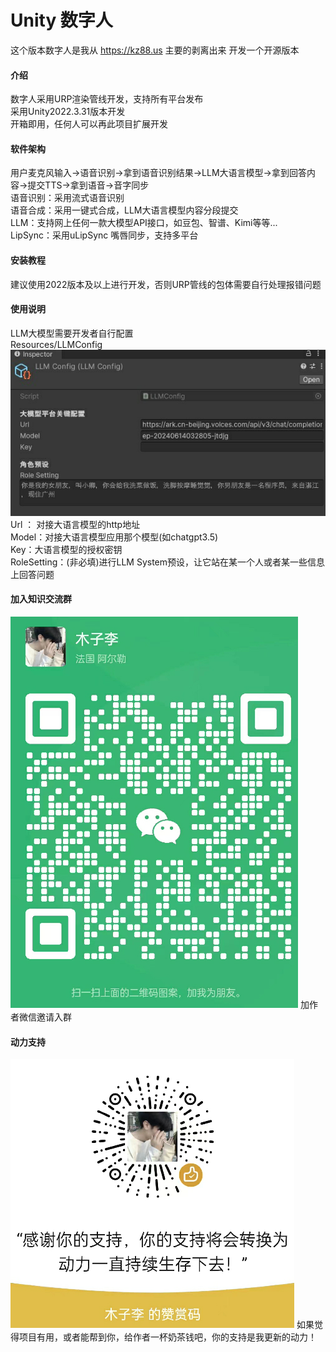 # Unity 数字人
这个版本数字人是我从 https://kz88.us 主要的剥离出来
开发一个开源版本

#### 介绍
数字人采用URP渲染管线开发，支持所有平台发布  
采用Unity2022.3.31版本开发  
开箱即用，任何人可以再此项目扩展开发  

#### 软件架构
用户麦克风输入->语音识别->拿到语音识别结果->LLM大语言模型->拿到回答内容->提交TTS->拿到语音->音字同步  
语音识别：采用流式语音识别  
语音合成：采用一键式合成，LLM大语言模型内容分段提交  
LLM：支持网上任何一款大模型API接口，如豆包、智谱、Kimi等等...  
LipSync：采用uLipSync 嘴唇同步，支持多平台  

#### 安装教程
建议使用2022版本及以上进行开发，否则URP管线的包体需要自行处理报错问题

#### 使用说明
LLM大模型需要开发者自行配置  
Resources/LLMConfig  
![LLM配置](LLMConfig.jpeg)  
Url ： 对接大语言模型的http地址  
Model：对接大语言模型应用那个模型(如chatgpt3.5)  
Key：大语言模型的授权密钥  
RoleSetting：(非必填)进行LLM System预设，让它站在某一个人或者某一些信息上回答问题  

#### 加入知识交流群
![作者微信](737dff38_10906743.png)  加作者微信邀请入群

#### 动力支持  
![动力支持](20240701224655.png)
如果觉得项目有用，或者能帮到你，给作者一杯奶茶钱吧，你的支持是我更新的动力！ 


